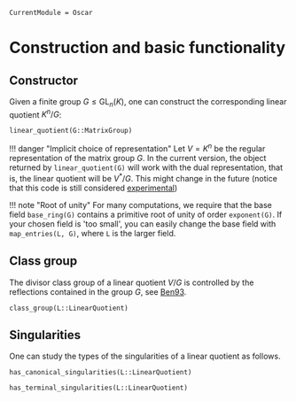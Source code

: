 ```@meta
CurrentModule = Oscar
```

# Construction and basic functionality

## Constructor

Given a finite group $G\leq \operatorname{GL}_n(K)$, one can construct the
corresponding linear quotient $K^n/G$:
```@docs
linear_quotient(G::MatrixGroup)
```

!!! danger "Implicit choice of representation"
    Let $V = K^n$ be the regular representation of the matrix group $G$. In the current
    version, the object returned by `linear_quotient(G)` will work with the dual
    representation, that is, the linear quotient will be $V^\ast/G$. This might change
    in the future (notice that this code is still considered [experimental](https://docs.oscar-system.org/dev/Experimental/intro/))

!!! note "Root of unity"
    For many computations, we require that the base field `base_ring(G)` contains a
    primitive root of unity of order `exponent(G)`.
    If your chosen field is 'too small', you can easily change the base field with
    `map_entries(L, G)`, where `L` is the larger field.

## Class group

The divisor class group of a linear quotient $V/G$ is controlled by the reflections
contained in the group $G$, see [Ben93](@cite).
```@docs
class_group(L::LinearQuotient)
```

## Singularities

One can study the types of the singularities of a linear quotient as follows.
```@docs
has_canonical_singularities(L::LinearQuotient)
```
```@docs
has_terminal_singularities(L::LinearQuotient)
```
